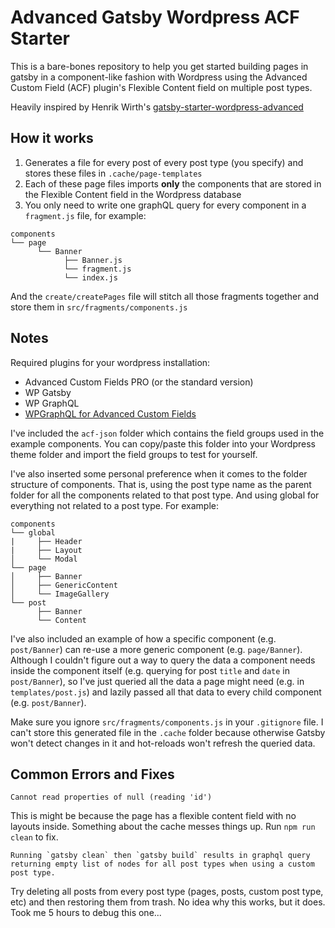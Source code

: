 # Advanced Gatsby Wordpress ACF Starter

This is a bare-bones repository to help you get started building pages in gatsby in a component-like fashion with Wordpress using the Advanced Custom Field (ACF) plugin's Flexible Content field on multiple post types.
<br/>

Heavily inspired by Henrik Wirth's [gatsby-starter-wordpress-advanced](https://github.com/henrikwirth/gatsby-starter-wordpress-advanced/tree/tutorial/part-7)
<br/>

## How it works

1. Generates a file for every post of every post type (you specify) and stores these files in `.cache/page-templates`
2. Each of these page files imports **only** the components that are stored in the Flexible Content field in the Wordpress database
3. You only need to write one graphQL query for every component in a `fragment.js` file, for example:
```
components
└── page
      └── Banner
            ├── Banner.js
            └── fragment.js
            └── index.js
```
And the `create/createPages` file will stitch all those fragments together and store them in `src/fragments/components.js`
## Notes

Required plugins for your wordpress installation:
- Advanced Custom Fields PRO (or the standard version)
- WP Gatsby
- WP GraphQL
- [WPGraphQL for Advanced Custom Fields](https://github.com/wp-graphql/wp-graphql-acf/archive/master.zip)

I've included the `acf-json` folder which contains the field groups used in the example components. You can copy/paste this folder into your Wordpress theme folder and import the field groups to test for yourself.

I've also inserted some personal preference when it comes to the folder structure of components. That is, using the post type name as the parent folder for all the components related to that post type. And using global for everything not related to a post type. For example:
```
components
└── global
|     ├── Header
|     ├── Layout
│     └── Modal
└── page
│     ├── Banner
│     ├── GenericContent
│     └── ImageGallery
└── post
      ├── Banner
      └── Content
```

I've also included an example of how a specific component (e.g. `post/Banner`) can re-use a more generic component (e.g. `page/Banner`). Although I couldn't figure out a way to query the data a component needs inside the component itself (e.g. querying for post `title` and `date` in `post/Banner`), so I've just queried all the data a page might need (e.g. in `templates/post.js`) and lazily passed all that data to every child component (e.g. `post/Banner`).

Make sure you ignore `src/fragments/components.js` in your `.gitignore` file. I can't store this generated file in the `.cache` folder because otherwise Gatsby won't detect changes in it and hot-reloads won't refresh the queried data.

## Common Errors and Fixes
```
Cannot read properties of null (reading 'id')
```
This is might be because the page has a flexible content field with no layouts inside. Something about the cache messes things up. Run `npm run clean` to fix.


```
Running `gatsby clean` then `gatsby build` results in graphql query returning empty list of nodes for all post types when using a custom post type. 
```
Try deleting all posts from every post type (pages, posts, custom post type, etc) and then restoring them from trash. No idea why this works, but it does. Took me 5 hours to debug this one...